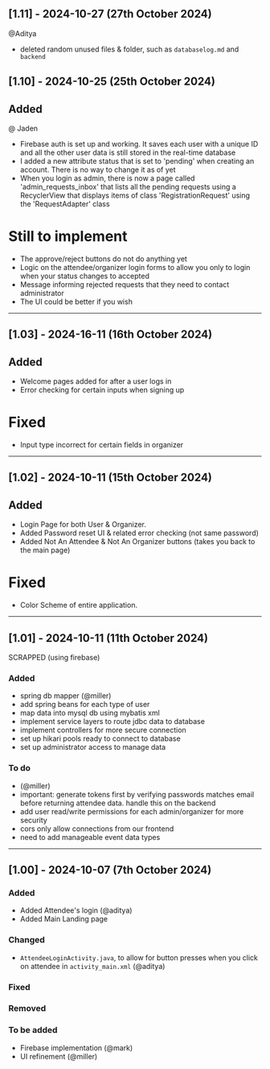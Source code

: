 


## [1.11] - 2024-10-27 (27th October 2024) 

@Aditya
  - deleted random unused files & folder, such as `databaselog.md`  and  ` backend` 





## [1.10] - 2024-10-25 (25th October 2024) 

## Added 

@ Jaden 
- Firebase auth is set up and working. It saves each user with a unique ID and all the other user data is still stored in the real-time database
- I added a new attribute status that is set to 'pending' when creating an account. There is no way to change it as of yet
- When you login as admin, there is now a page called 'admin_requests_inbox' that lists all the pending requests using a RecyclerView that displays items of class 'RegistrationRequest' using the 'RequestAdapter' class


# Still to implement 
- The approve/reject buttons do not do anything yet
- Logic on the attendee/organizer login forms to allow you only to login when your status changes to accepted
- Message informing rejected requests that they need to contact administrator
- The UI could be better if you wish
  


---

## [1.03] - 2024-16-11 (16th October 2024) 

## Added 
- Welcome pages added for after a user logs in
- Error checking for certain inputs when signing up

# Fixed 
- Input type incorrect for certain fields in organizer


---


## [1.02] - 2024-10-11 (15th October 2024) 

## Added 
 - Login Page for both User & Organizer.
 - Added Password reset UI & related error checking (not same password)
 - Added Not An Attendee & Not An Organizer buttons (takes you back to the main page) 

# Fixed 
- Color Scheme of entire application.


---


## [1.01] - 2024-10-11 (11th October 2024) 

SCRAPPED (using firebase) 

### Added
  - spring db mapper (@miller)
  - add spring beans for each type of user
  - map data into mysql db using mybatis xml
  - implement service layers to route jdbc data to database
  - implement controllers for more secure connection
  - set up hikari pools ready to connect to database
  - set up administrator access to manage data

### To do
  - (@miller)
  - important: generate tokens first by verifying passwords matches email before returning attendee data. handle this on the backend
  - add user read/write permissions for each admin/organizer for more security
  - cors only allow connections from our frontend
  - need to add manageable event data types

---

## [1.00] - 2024-10-07 (7th October 2024) 

### Added
  - Added Attendee's login (@aditya)
  - Added Main Landing page

### Changed
  - `AttendeeLoginActivity.java`, to allow for button presses when you click on attendee in `activity_main.xml` (@aditya)
    
### Fixed


### Removed


### To be added
  - Firebase implementation (@mark)
  - UI refinement (@miller) 
